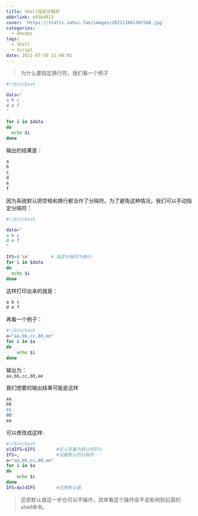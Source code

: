 ```yaml
---
title: Shell指定分隔符
abbrlink: e93bd813
cover: 'https://static.zahui.fan/images/202211041307268.jpg'
categories:
  - devops
tags:
  - Shell
  - Script
date: 2021-07-30 21:48:01
---
```


> 为什么要指定换行符，我们看一个例子

```bash
#!/bin/bash

data="
a b c
d e f
"

for i in $data
do
  echo $i
done
```

输出的结果是：

```bash
a
b
c
d
e
f
```

因为系统默认把空格和换行都当作了分隔符。为了避免这种情况，我们可以手动指定分隔符：

```bash
#!/bin/bash

data="
a b c
d e f
"

IFS=$'\n'        # 指定分隔符为换行
for i in $data
do
  echo $i
done
```

这样打印出来的就是：

```bash
a b c
d e f
```

再看一个例子：

```bash
#!/bin/bash
a="aa,bb,cc,dd,ee"
for i in $a
do
    echo $i
done
```

输出为：  
`aa,bb,cc,dd,ee`

我们想要的输出结果可能是这样

```bash
aa
bb
cc
dd
ee
```

可以修改成这样:

```bash
#!/bin/bash
oldIFS=$IFS        #定义变量为默认的IFS
IFS=,              #设置默认的分隔符
a="aa,bb,cc,dd,ee"
for i in $a
do
    echo $i
done
IFS=$oldIFS        #还原默认值
```

>还原默认值这一步也可以不操作，具体看这个操作会不会影响到后面的shell命令。

